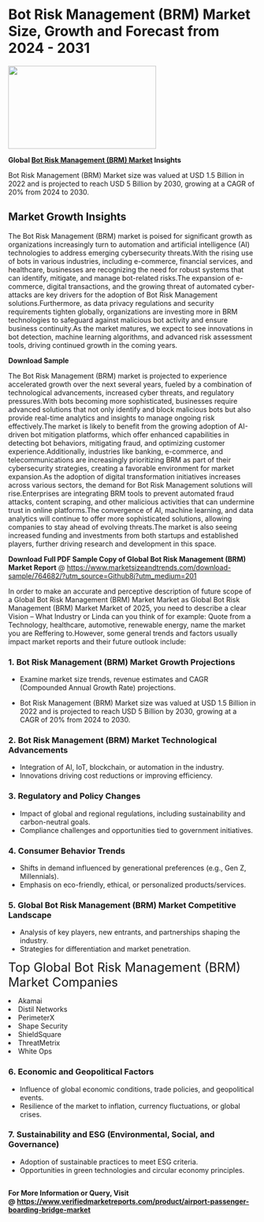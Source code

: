 <H1>Bot Risk Management (BRM) Market Size, Growth and Forecast from 2024 - 2031</H1><img class="aligncenter size-medium wp-image-584254" src="https://thirdeyenews.in/wp-content/uploads/2024/09/Global-Market-Research-300x168.jpeg" alt="" width="300" height="168" /><p><strong>Global&nbsp;<a href="https://www.marketsizeandtrends.com/download-sample/764682/?utm_source=Github8j?utm_medium=201">Bot Risk Management (BRM) Market</a> Insights</strong></p><p>Bot Risk Management (BRM) Market size was valued at USD 1.5 Billion in 2022 and is projected to reach USD 5 Billion by 2030, growing at a CAGR of 20% from 2024 to 2030.</p><p><h2>Market Growth Insights</h2> <p>The Bot Risk Management (BRM) market is poised for significant growth as organizations increasingly turn to automation and artificial intelligence (AI) technologies to address emerging cybersecurity threats.With the rising use of bots in various industries, including e-commerce, financial services, and healthcare, businesses are recognizing the need for robust systems that can identify, mitigate, and manage bot-related risks.The expansion of e-commerce, digital transactions, and the growing threat of automated cyber-attacks are key drivers for the adoption of Bot Risk Management solutions.Furthermore, as data privacy regulations and security requirements tighten globally, organizations are investing more in BRM technologies to safeguard against malicious bot activity and ensure business continuity.As the market matures, we expect to see innovations in bot detection, machine learning algorithms, and advanced risk assessment tools, driving continued growth in the coming years.</p> <p><strong>Download Sample</strong></p> <p>The Bot Risk Management (BRM) market is projected to experience accelerated growth over the next several years, fueled by a combination of technological advancements, increased cyber threats, and regulatory pressures.With bots becoming more sophisticated, businesses require advanced solutions that not only identify and block malicious bots but also provide real-time analytics and insights to manage ongoing risk effectively.The market is likely to benefit from the growing adoption of AI-driven bot mitigation platforms, which offer enhanced capabilities in detecting bot behaviors, mitigating fraud, and optimizing customer experience.Additionally, industries like banking, e-commerce, and telecommunications are increasingly prioritizing BRM as part of their cybersecurity strategies, creating a favorable environment for market expansion.As the adoption of digital transformation initiatives increases across various sectors, the demand for Bot Risk Management solutions will rise.Enterprises are integrating BRM tools to prevent automated fraud attacks, content scraping, and other malicious activities that can undermine trust in online platforms.The convergence of AI, machine learning, and data analytics will continue to offer more sophisticated solutions, allowing companies to stay ahead of evolving threats.The market is also seeing increased funding and investments from both startups and established players, further driving research and development in this space.</p> <p><span class=""><strong>Download Full PDF Sample Copy of Global Bot Risk Management (BRM) Market Report</strong> @ <a href="https://www.marketsizeandtrends.com/download-sample/764682/?utm_source=Github8j?utm_medium=201" target="_blank">https://www.marketsizeandtrends.com/download-sample/764682/?utm_source=Github8j?utm_medium=201</a></span></p><p>In order to make an accurate and perceptive description of future scope of a Global&nbsp;Bot Risk Management (BRM) Market Market as Global&nbsp;Bot Risk Management (BRM) Market Market of 2025, you need to describe a clear Vision &ndash; What Industry or Linda can you think of for example: Quote from a Technology, healthcare, automotive, renewable energy, name the market you are Reffering to.However, some general trends and factors usually impact market reports and their future outlook include:</p><h3>1.&nbsp;<strong>Bot Risk Management (BRM) Market Growth Projections</strong></h3><ul><li>Examine market size trends, revenue estimates and CAGR (Compounded Annual Growth Rate) projections.</li><li><p>Bot Risk Management (BRM) Market size was valued at USD 1.5 Billion in 2022 and is projected to reach USD 5 Billion by 2030, growing at a CAGR of 20% from 2024 to 2030.</p></li></ul><h3>2.&nbsp;<strong>Bot Risk Management (BRM) Market Technological Advancements</strong></h3><ul><li>Integration of AI, IoT, blockchain, or automation in the industry.</li><li>Innovations driving cost reductions or improving efficiency.</li></ul><h3>3.&nbsp;<strong>Regulatory and Policy Changes</strong></h3><ul><li>Impact of global and regional regulations, including sustainability and carbon-neutral goals.</li><li>Compliance challenges and opportunities tied to government initiatives.</li></ul><h3>4.&nbsp;<strong>Consumer Behavior Trends</strong></h3><ul><li>Shifts in demand influenced by generational preferences (e.g., Gen Z, Millennials).</li><li>Emphasis on eco-friendly, ethical, or personalized products/services.</li></ul><h3>5.&nbsp;<strong>Global Bot Risk Management (BRM) Market Competitive Landscape</strong></h3><ul><li>Analysis of key players, new entrants, and partnerships shaping the industry.</li><li>Strategies for differentiation and market penetration.</li></ul><p data-pm-slice="1 1 []"><span style="color: inherit; font-family: inherit; font-size: 25px;">Top Global Bot Risk Management (BRM) Market Companies</span></p><div class="" data-test-id=""><p><li>Akamai</li><li> Distil Networks</li><li> PerimeterX</li><li> Shape Security</li><li> ShieldSquare</li><li> ThreatMetrix</li><li> White Ops</li></p></div><h3>6.&nbsp;<strong>Economic and Geopolitical Factors</strong></h3><ul><li>Influence of global economic conditions, trade policies, and geopolitical events.</li><li>Resilience of the market to inflation, currency fluctuations, or global crises.</li></ul><h3>7.&nbsp;<strong>Sustainability and ESG (Environmental, Social, and Governance)</strong></h3><ul><li>Adoption of sustainable practices to meet ESG criteria.</li><li>Opportunities in green technologies and circular economy principles.</li></ul><h2><strong style="font-size: 14px;">For More Information or Query, Visit @&nbsp;</strong><a style="background-color: #ffffff; font-size: 14px;" href="https://www.marketsizeandtrends.com/report/bot-risk-management-brm-market/" target="_blank">https://www.verifiedmarketreports.com/product/airport-passenger-boarding-bridge-market</a></h2>